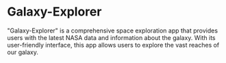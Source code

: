 # Galaxy-Explorer

"Galaxy-Explorer" is a comprehensive space exploration app that provides users with the latest NASA data and information about the galaxy. With its user-friendly interface, this app allows users to explore the vast reaches of our galaxy.
